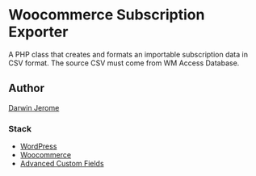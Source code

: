 # Woocommerce Subscription Exporter

A PHP class that creates and formats an importable subscription data in CSV format. The source CSV must come from WM Access Database.

## Author

[Darwin Jerome](https://darwin.tardio.info)

### Stack


- [WordPress](https://wordpress.org/download/)
- [Woocommerce](https://www.woocommerce.com)
- [Advanced Custom Fields](https://advancedcustomfields.com)
